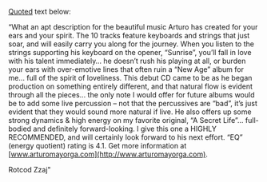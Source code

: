 [Quoted](http://zzaj.freehostia.com/Z97Reviews.htm) text below:

“What an apt description for the beautiful music Arturo has created for your ears and your spirit. The 10 tracks feature keyboards and strings that just soar, and will easily carry you along for the journey. When you listen to the strings supporting his keyboard on the opener, “Sunrise”, you’ll fall in love with his talent immediately… he doesn’t rush his playing at all, or burden your ears with over-emotive lines that often ruin a “New Age” album for me… full of the spirit of loveliness. This debut CD came to be as he began production on something entirely different, and that natural flow is evident through all the pieces… the only note I would offer for future albums would be to add some live percussion – not that the percussives are “bad”, it’s just evident that they would sound more natural if live. He also offers up some strong dynamics & high energy on my favorite original, “A Secret Life”… full-bodied and definitely forward-looking. I give this one a HIGHLY RECOMMENDED, and will certainly look forward to his next effort. “EQ” (energy quotient) rating is 4.1. Get more information at [www.arturomayorga.com](http://www.arturomayorga.com).

Rotcod Zzaj"